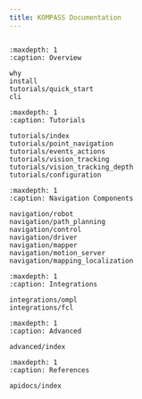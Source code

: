 ```yaml
---
title: KOMPASS Documentation
---
```


```{include} overview.md

```

```{toctree}
:maxdepth: 1
:caption: Overview

why
install
tutorials/quick_start
cli
```


```{toctree}
:maxdepth: 1
:caption: Tutorials

tutorials/index
tutorials/point_navigation
tutorials/events_actions
tutorials/vision_tracking
tutorials/vision_tracking_depth
tutorials/configuration
```

```{toctree}
:maxdepth: 1
:caption: Navigation Components

navigation/robot
navigation/path_planning
navigation/control
navigation/driver
navigation/mapper
navigation/motion_server
navigation/mapping_localization
```

```{toctree}
:maxdepth: 1
:caption: Integrations

integrations/ompl
integrations/fcl
```

<!-- # Advanced Topics -->

```{toctree}
:maxdepth: 1
:caption: Advanced

advanced/index
```

<!-- # References -->

```{toctree}
:maxdepth: 1
:caption: References

apidocs/index
```
